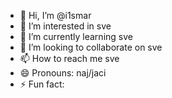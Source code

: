 - 👋 Hi, I’m @i1smar
- 👀 I’m interested in sve
- 🌱 I’m currently learning sve
- 💞️ I’m looking to collaborate on sve
- 📫 How to reach me sve
- 😄 Pronouns: naj/jaci
- ⚡ Fun fact: 

